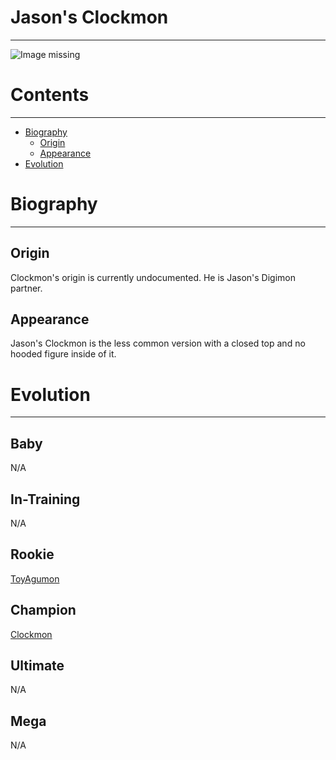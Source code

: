 # Jason's Clockmon
-----
![Image missing]({{site.baseurl}}/wiki/resources/Clockmon.png)

# Contents
-----
- [Biography](#biography)
  - [Origin](#origin)
  - [Appearance](#appearance)
- [Evolution](#evolution)

# Biography
-----
## Origin
Clockmon's origin is currently undocumented. He is Jason's Digimon partner.

## Appearance
Jason's Clockmon is the less common version with a closed top and no hooded figure inside of it.

# Evolution
-----
## Baby  
N/A

## In-Training  
N/A

## Rookie
[ToyAgumon](http://www.wikimon.net/ToyAgumon)

## Champion
[Clockmon](http://www.wikimon.net/Clockmon)

## Ultimate
N/A

## Mega
N/A
